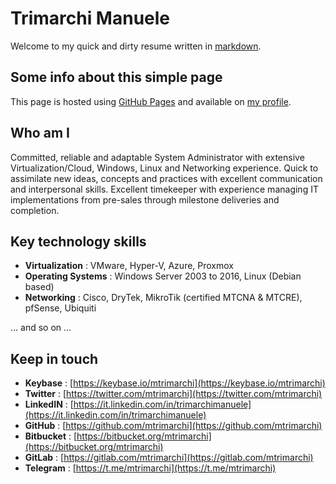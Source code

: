 # Trimarchi Manuele

Welcome to my quick and dirty resume written in [markdown](https://en.wikipedia.org/wiki/Markdown).

## Some info about this simple page
This page is hosted using [GitHub Pages](https://pages.github.com/)
and available on [my profile](https://github.com/mtrimarchi/mtrimarchi.github.io).

## Who am I
Committed, reliable and adaptable System Administrator with extensive Virtualization/Cloud, Windows, Linux and Networking experience. Quick to assimilate new ideas, concepts and practices with excellent communication and interpersonal skills. Excellent timekeeper with experience managing IT implementations from pre-sales through milestone deliveries and completion.

## Key technology skills
- **Virtualization** : VMware, Hyper-V, Azure, Proxmox
- **Operating Systems** : Windows Server 2003 to 2016, Linux (Debian based)
- **Networking** : Cisco, DryTek, MikroTik (certified MTCNA & MTCRE), pfSense, Ubiquiti

... and so on ...

## Keep in touch
- **Keybase** : [https://keybase.io/mtrimarchi](https://keybase.io/mtrimarchi)
- **Twitter** : [https://twitter.com/mtrimarchi](https://twitter.com/mtrimarchi)
- **LinkedIN** : [https://it.linkedin.com/in/trimarchimanuele](https://it.linkedin.com/in/trimarchimanuele)
- **GitHub** : [https://github.com/mtrimarchi](https://github.com/mtrimarchi)
- **Bitbucket** : [https://bitbucket.org/mtrimarchi](https://bitbucket.org/mtrimarchi)
- **GitLab** : [https://gitlab.com/mtrimarchi](https://gitlab.com/mtrimarchi)
- **Telegram** : [https://t.me/mtrimarchi](https://t.me/mtrimarchi)
